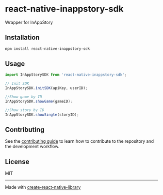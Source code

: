 # react-native-inappstory-sdk

Wrapper for InAppStory

## Installation

```sh
npm install react-native-inappstory-sdk
```

## Usage

```js
import InAppStorySDK from 'react-native-inappstory-sdk';

// Init SDK
InAppStorySDK.initSDK(apiKey, userID);

//Show game by ID
InAppStorySDK.showGame(gameID);

//Show story by ID
InAppStorySDK.showSingle(storyID);
```

## Contributing

See the [contributing guide](CONTRIBUTING.md) to learn how to contribute to the repository and the development workflow.

## License

MIT

---

Made with [create-react-native-library](https://github.com/callstack/react-native-builder-bob)

